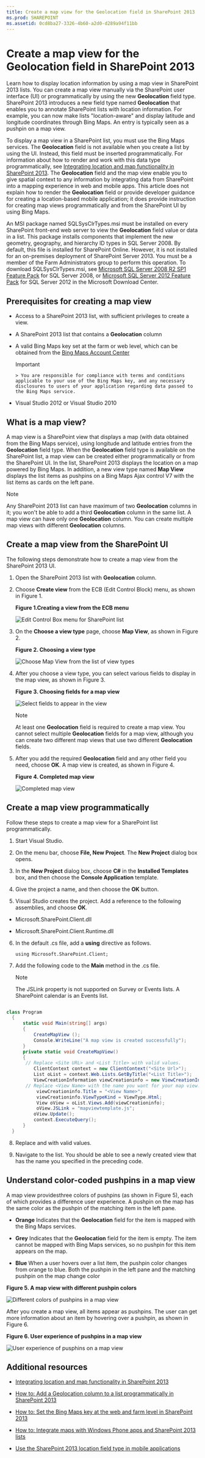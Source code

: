 ```yaml
---
title: Create a map view for the Geolocation field in SharePoint 2013
ms.prod: SHAREPOINT
ms.assetid: 0cd8ba27-3326-4b60-a2d0-d289a94f11bb
---
```



# Create a map view for the Geolocation field in SharePoint 2013
Learn how to display location information by using a map view in SharePoint 2013 lists. You can create a map view manually via the SharePoint user interface (UI) or programmatically by using the new **Geolocation** field type.
SharePoint 2013 introduces a new field type named **Geolocation** that enables you to annotate SharePoint lists with location information. For example, you can now make lists "location-aware" and display latitude and longitude coordinates through Bing Maps. An entry is typically seen as a pushpin on a map view.
  
    
    

To display a map view in a SharePoint list, you must use the Bing Maps services. The **Geolocation** field is not available when you create a list by using the UI. Instead, this field must be inserted programmatically. For information about how to render and work with this data type programmatically, see [Integrating location and map functionality in SharePoint 2013](integrating-location-and-map-functionality-in-sharepoint-2013.md).
The **Geolocation** field and the map view enable you to give spatial context to any information by integrating data from SharePoint into a mapping experience in web and mobile apps. This article does not explain how to render the **Geolocation** field or provide developer guidance for creating a location-based mobile application; it does provide instruction for creating map views programmatically and from the SharePoint UI by using Bing Maps.
  
    
    

An MSI package named SQLSysClrTypes.msi must be installed on every SharePoint front-end web server to view the **Geolocation** field value or data in a list. This package installs components that implement the new geometry, geography, and hierarchy ID types in SQL Server 2008. By default, this file is installed for SharePoint Online. However, it is not installed for an on-premises deployment of SharePoint Server 2013. You must be a member of the Farm Administrators group to perform this operation. To download SQLSysClrTypes.msi, see [Microsoft SQL Server 2008 R2 SP1 Feature Pack](http://www.microsoft.com/en-us/download/details.aspx?id=26728) for SQL Server 2008, or [Microsoft SQL Server 2012 Feature Pack](http://www.microsoft.com/en-us/download/details.aspx?id=29065) for SQL Server 2012 in the Microsoft Download Center.
## Prerequisites for creating a map view
<a name="SP15CreatingMapViews_Preqs"> </a>


- Access to a SharePoint 2013 list, with sufficient privileges to create a view.
    
  
- A SharePoint 2013 list that contains a **Geolocation** column
    
  
- A valid Bing Maps key set at the farm or web level, which can be obtained from the  [Bing Maps Account Center](http://www.bingmapsportal.com/)
    
    > [!IMPORTANT]
      > You are responsible for compliance with terms and conditions applicable to your use of the Bing Maps key, and any necessary disclosures to users of your application regarding data passed to the Bing Maps service. 
- Visual Studio 2012 or Visual Studio 2010
    
  

## What is a map view?
<a name="SP15CreatingMapViews_AMapView"> </a>

A map view is a SharePoint view that displays a map (with data obtained from the Bing Maps service), using longitude and latitude entries from the **Geolocation** field type. When the **Geolocation** field type is available on the SharePoint list, a map view can be created either programmatically or from the SharePoint UI. In the list, SharePoint 2013 displays the location on a map powered by Bing Maps. In addition, a new view type named **Map View** displays the list items as pushpins on a Bing Maps Ajax control V7 with the list items as cards on the left pane.
  
    
    

> [!NOTE]
> Any SharePoint 2013 list can have maximum of two **Geolocation** columns in it; you won't be able to add a third **Geolocation** column in the same list. A map view can have only one **Geolocation** column. You can create multiple map views with different **Geolocation** columns.
  
    
    


## Create a map view from the SharePoint UI
<a name="SP15CreatingMapViews_FromSharePointUI"> </a>

The following steps demonstrate how to create a map view from the SharePoint 2013 UI.
  
    
    

1. Open the SharePoint 2013 list with **Geolocation** column.
    
  
2. Choose **Create view** from the ECB (Edit Control Block) menu, as shown in Figure 1.
    
   **Figure 1.Creating a view from the ECB menu**

  

     ![Edit Control Box menu for SharePoint list](images/SPCon15_CreateMapView_ECB_Menu__fig1.png)
  

  

  
3. On the **Choose a view type** page, choose **Map View**, as shown in Figure 2.
    
   **Figure 2. Choosing a view type**

  

     ![Choose Map View from the list of view types](images/SPCon15_CreateMapView_ChooseViewType__fig2.png)
  

  

  
4. After you choose a view type, you can select various fields to display in the map view, as shown in Figure 3.
    
   **Figure 3. Choosing fields for a map view**

  

     ![Select fields to appear in the view](images/SPCon15_CreateMapView_SelectFieldsForView__fig3.png)
  

    
    > [!NOTE]
      > At least one **Geolocation** field is required to create a map view. You cannot select multiple **Geolocation** fields for a map view, although you can create two different map views that use two different **Geolocation** fields.
5. After you add the required **Geolocation** field and any other field you need, choose **OK**. A map view is created, as shown in Figure 4.
    
   **Figure 4. Completed map view**

  

     ![Completed map view](images/SPCon15_CreateMapView_MyMapView__fig4.png)
  

  

  

## Create a map view programmatically
<a name="SP15CreatingMapViews_ByProgramatically"> </a>

Follow these steps to create a map view for a SharePoint list programmatically.
  
    
    

1. Start Visual Studio.
    
  
2. On the menu bar, choose **File, New Project**. The **New Project** dialog box opens.
    
  
3. In the **New Project** dialog box, choose **C#** in the **Installed Templates** box, and then choose the **Console Application** template.
    
  
4. Give the project a name, and then choose the **OK** button.
    
  
5. Visual Studio creates the project. Add a reference to the following assemblies, and choose **OK**.
    
  - Microsoft.SharePoint.Client.dll
    
  
  - Microsoft.SharePoint.Client.Runtime.dll
    
  
6. In the default .cs file, add a **using** directive as follows.
    
     `using Microsoft.SharePoint.Client;`
    
  
7. Add the following code to the **Main** method in the .cs file.
    
    > [!NOTE]
      > The JSLink property is not supported on Survey or Events lists. A SharePoint calendar is an Events list. 

  ```cs
  
class Program
    {
        static void Main(string[] args)
        {
            CreateMapView ();
            Console.WriteLine("A map view is created successfully");
        }
        private static void CreateMapView()
        { 
         // Replace <Site URL> and <List Title> with valid values.
            ClientContext context = new ClientContext("<Site Url>"); 
            List oList = context.Web.Lists.GetByTitle("<List Title>");
            ViewCreationInformation viewCreationinfo = new ViewCreationInformation();
         // Replace <View Name> with the name you want for your map view.
             viewCreationinfo.Title = "<View Name>";
             viewCreationinfo.ViewTypeKind = ViewType.Html;
             View oView = oList.Views.Add(viewCreationinfo);
             oView.JSLink = "mapviewtemplate.js";
            oView.Update();
            context.ExecuteQuery();
        } 
    }
  ```

8. Replace  _<Site Url>_ and _<List Title>_ with valid values.
    
  
9. Navigate to the list. You should be able to see a newly created view that has the name you specified in the preceding code.
    
  

## Understand color-coded pushpins in a map view
<a name="SP15CreatingMapViews_ColorCode"> </a>

A map view providesthree colors of pushpins (as shown in Figure 5), each of which provides a difference user experience. A pushpin on the map has the same color as the pushpin of the matching item in the left pane.
  
    
    

- **Orange** Indicates that the **Geolocation** field for the item is mapped with the Bing Maps services.
    
  
- **Grey** Indicates that the **Geolocation** field for the item is empty. The item cannot be mapped with Bing Maps services, so no pushpin for this item appears on the map.
    
  
- **Blue** When a user hovers over a list item, the pushpin color changes from orange to blue. Both the pushpin in the left pane and the matching pushpin on the map change color
    
  

**Figure 5. A map view with different pushpin colors**

  
    
    

  
    
    
![Different colors of pushpins in a map view](images/SPCon15_CreateMapView_DifferentPushPinsOnMapView__fig5.png)
  
    
    
After you create a map view, all items appear as pushpins. The user can get more information about an item by hovering over a pushpin, as shown in Figure 6.
  
    
    

**Figure 6. User experience of pushpins in a map view**

  
    
    

  
    
    
![User experience of pusphins on a map view](images/SPCon15_CreateMapView_PushPinsOnMapView__fig6.png)
  
    
    

  
    
    

  
    
    

## Additional resources
<a name="SP15CreatingMapViews_AdditionalResources"> </a>


-  [Integrating location and map functionality in SharePoint 2013](integrating-location-and-map-functionality-in-sharepoint-2013.md)
    
  
-  [How to: Add a Geolocation column to a list programmatically in SharePoint 2013](how-to-add-a-geolocation-column-to-a-list-programmatically-in-sharepoint-2013.md)
    
  
-  [How to: Set the Bing Maps key at the web and farm level in SharePoint 2013](how-to-set-the-bing-maps-key-at-the-web-and-farm-level-in-sharepoint-2013.md)
    
  
-  [How to: Integrate maps with Windows Phone apps and SharePoint 2013 lists](how-to-integrate-maps-with-windows-phone-apps-and-sharepoint-2013-lists.md)
    
  
-  [Use the SharePoint 2013 location field type in mobile applications](http://technet.microsoft.com/en-us/library/fp161355%28v=office.15%29.aspx)
    
  

